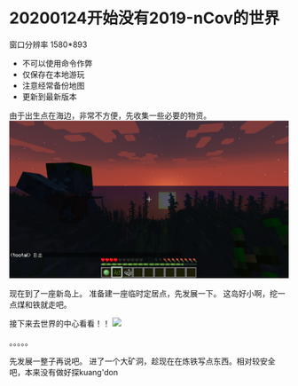 # 20200124开始没有2019-nCov的世界
窗口分辨率 1580*893

* 不可以使用命令作弊
* 仅保存在本地游玩
* 注意经常备份地图
* 更新到最新版本

由于出生点在海边，非常不方便，先收集一些必要的物资。
![看日出](_v_images/20200129165014260_28174.png)

现在到了一座新岛上。
准备建一座临时定居点，先发展一下。
这岛好小啊，挖一点煤和铁就走吧。

接下来去世界的中心看看！！
![](_v_images/20200129170416272_919.png)

。。。。。

先发展一整子再说吧。
进了一个大矿洞，趁现在在炼铁写点东西。相对较安全吧，本来没有做好探kuang'don